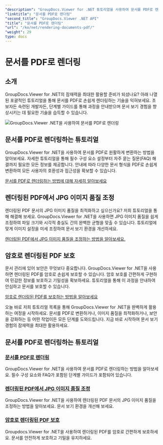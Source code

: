 ```yaml
---
"description": "GroupDocs.Viewer for .NET 튜토리얼을 사용하여 문서를 PDF로 렌더링하고, JPG 이미지 품질을 조정하고, PDF를 암호로 보호하는 방법을 알아보세요."
"linktitle": "문서를 PDF로 렌더링"
"second_title": "GroupDocs.Viewer .NET API"
"title": "문서를 PDF로 렌더링"
"url": "/ko/net/rendering-documents-pdf/"
"weight": 29
type: docs
---
```

# 문서를 PDF로 렌더링


## 소개

GroupDocs.Viewer for .NET의 잠재력을 최대한 활용할 준비가 되셨나요? 아래 나열된 포괄적인 튜토리얼을 통해 문서를 PDF로 손쉽게 렌더링하는 기술을 익혀보세요. 초보자든 숙련된 개발자든, 단계별 가이드를 통해 과정을 안내받으며 문서 보기 경험을 향상시키는 데 필요한 기술을 습득할 수 있습니다.

![GroupDocs.Viewer .NET을 사용하여 문서를 PDF로 렌더링](/viewer/rendering-documents-pdf/image.png)

## 문서를 PDF로 렌더링하는 튜토리얼

GroupDocs.Viewer for .NET을 사용하여 문서를 PDF로 원활하게 변환하는 방법을 알아보세요. 자세한 튜토리얼을 통해 필수 구성 요소 설정부터 자주 묻는 질문(FAQ) 해결까지 필요한 모든 정보를 제공합니다. 안내에 따라 다양한 문서 형식을 PDF로 손쉽게 변환하여 모든 사용자의 호환성과 접근성을 확보할 수 있습니다.

[문서를 PDF로 렌더링하는 방법에 대해 자세히 알아보세요](./render-to-pdf/)

## 렌더링된 PDF에서 JPG 이미지 품질 조정

렌더링된 PDF 문서의 JPG 이미지 품질을 최적화하고 싶으신가요? 저희 튜토리얼을 통해 해결해 보세요. GroupDocs.Viewer for .NET을 사용하면 JPG 이미지 품질을 쉽게 조정하여 파일 크기와 시각적 충실도 간의 완벽한 균형을 맞출 수 있습니다. 튜토리얼에 맞게 이미지 설정을 미세 조정하여 문서 보기 환경을 개선하세요.

[렌더링된 PDF에서 JPG 이미지 품질을 조정하는 방법을 알아보세요.](./adjust-jpg-quality-pdf/)

## 암호로 렌더링된 PDF 보호

문서 관리에 있어 보안은 무엇보다 중요합니다. GroupDocs.Viewer for .NET을 사용하면 렌더링된 PDF를 암호로 손쉽게 보호할 수 있습니다. 암호 보호를 간편하게 구현하여 민감한 정보를 보호하고 기밀성을 확보하세요. 튜토리얼을 통해 이 과정을 안내하여 안심하고 문서를 보호할 수 있습니다.

[암호로 렌더링된 PDF를 보호하는 방법을 알아보세요](./protect-pdf/)

오늘 바로 저희 튜토리얼 목록을 통해 GroupDocs.Viewer for .NET을 완벽하게 활용하는 여정을 시작하세요. 문서를 PDF로 변환하거나, 이미지 품질을 최적화하거나, 보안을 강화하는 등 어떤 작업이든 모든 단계를 도와드립니다. 지금 바로 시작하여 문서 보기 경험의 잠재력을 최대한 활용하세요.
## 문서를 PDF로 렌더링하는 튜토리얼
### [문서를 PDF로 렌더링](./render-to-pdf/)
GroupDocs.Viewer for .NET을 사용하여 문서를 PDF로 렌더링하는 방법을 알아보세요. 필수 구성 요소와 FAQ가 포함된 단계별 가이드가 포함되어 있습니다.
### [렌더링된 PDF에서 JPG 이미지 품질 조정](./adjust-jpg-quality-pdf/)
GroupDocs.Viewer for .NET을 사용하여 렌더링된 PDF 문서의 JPG 이미지 품질을 조정하는 방법을 알아보세요. 문서 보기 환경을 개선해 보세요.
### [암호로 렌더링된 PDF 보호](./protect-pdf/)
Groupdocs.Viewer for .NET을 사용하여 렌더링된 PDF를 암호로 간편하게 보호하세요. 문서를 안전하게 보호하고 기밀을 유지하세요.